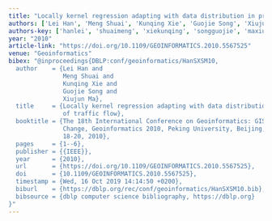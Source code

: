 ```yaml
---
title: "Locally kernel regression adapting with data distribution in prediction of traffic flow"
authors: ['Lei Han', 'Meng Shuai', 'Kunqing Xie', 'Guojie Song', 'Xiujun Ma']
authors-key: ['hanlei', 'shuaimeng', 'xiekunqing', 'songguojie', 'maxiujun']
year: "2010"
article-link: "https://doi.org/10.1109/GEOINFORMATICS.2010.5567525"
venue: "Geoinformatics"
bibex: "@inproceedings{DBLP:conf/geoinformatics/HanSXSM10,
  author    = {Lei Han and
               Meng Shuai and
               Kunqing Xie and
               Guojie Song and
               Xiujun Ma},
  title     = {Locally kernel regression adapting with data distribution in prediction
               of traffic flow},
  booktitle = {The 18th International Conference on Geoinformatics: GIScience in
               Change, Geoinformatics 2010, Peking University, Beijing, China, June,
               18-20, 2010},
  pages     = {1--6},
  publisher = {{IEEE}},
  year      = {2010},
  url       = {https://doi.org/10.1109/GEOINFORMATICS.2010.5567525},
  doi       = {10.1109/GEOINFORMATICS.2010.5567525},
  timestamp = {Wed, 16 Oct 2019 14:14:50 +0200},
  biburl    = {https://dblp.org/rec/conf/geoinformatics/HanSXSM10.bib},
  bibsource = {dblp computer science bibliography, https://dblp.org}
}"
---
```

